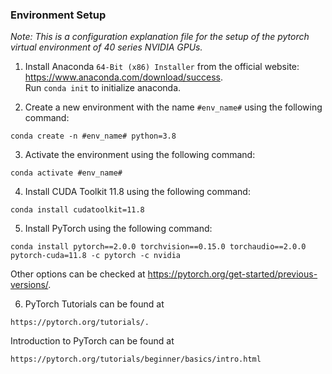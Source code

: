 ### Environment Setup
*Note: This is a configuration explanation file for the setup of the pytorch virtual environment of 40 series NVIDIA GPUs.*

1. Install Anaconda ```64-Bit (x86) Installer``` from the official website: https://www.anaconda.com/download/success. \
Run `conda init` to initialize anaconda.

2. Create a new environment with the name `#env_name#` using the following command:
```
conda create -n #env_name# python=3.8
```

3. Activate the environment using the following command:
```
conda activate #env_name#
```

4. Install CUDA Toolkit 11.8 using the following command:
```
conda install cudatoolkit=11.8
```

5. Install PyTorch using the following command:
```
conda install pytorch==2.0.0 torchvision==0.15.0 torchaudio==2.0.0 pytorch-cuda=11.8 -c pytorch -c nvidia
```
Other options can be checked at https://pytorch.org/get-started/previous-versions/.

6. PyTorch Tutorials can be found at
```
https://pytorch.org/tutorials/.
```
Introduction to PyTorch can be found at
```
https://pytorch.org/tutorials/beginner/basics/intro.html
```